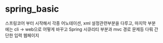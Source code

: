 # spring_basic

스프링코어 부터 시작해서 각종 어노테이션, xml 설정관련부분을 다루고,
마지막 부분에는 cli -> web으로 어떻게 바꾸고 Spring 시큐리티 부분과 mvc 경로 문제등 다뤄
간단한 입력 웹페이지
